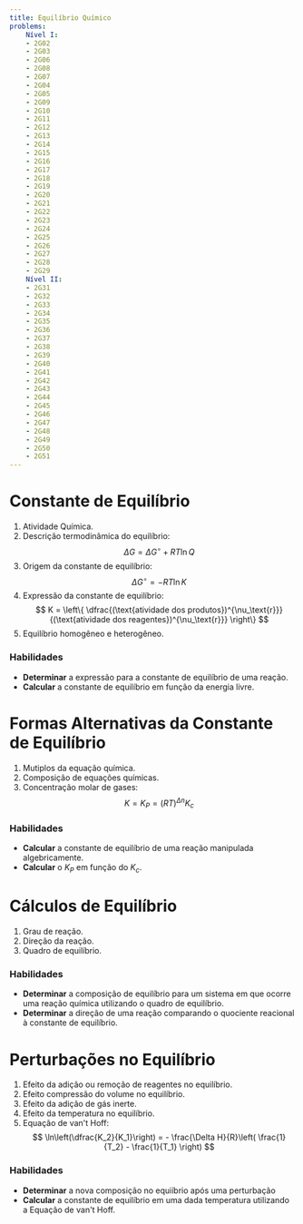 ```yaml
---
title: Equilíbrio Químico
problems:
    Nível I:
    - 2G02
    - 2G03
    - 2G06
    - 2G08
    - 2G07
    - 2G04
    - 2G05
    - 2G09
    - 2G10
    - 2G11
    - 2G12
    - 2G13
    - 2G14
    - 2G15
    - 2G16
    - 2G17
    - 2G18
    - 2G19
    - 2G20
    - 2G21
    - 2G22
    - 2G23
    - 2G24
    - 2G25
    - 2G26
    - 2G27
    - 2G28
    - 2G29
    Nível II:
    - 2G31
    - 2G32
    - 2G33
    - 2G34
    - 2G35
    - 2G36
    - 2G37
    - 2G38
    - 2G39
    - 2G40
    - 2G41
    - 2G42
    - 2G43
    - 2G44
    - 2G45
    - 2G46
    - 2G47
    - 2G48
    - 2G49
    - 2G50
    - 2G51
---
```


# Constante de Equilíbrio

1. Atividade Química.
2. Descrição termodinâmica do equilíbrio:
   $$
   \Delta G = \Delta G^\circ + RT \ln Q
   $$
3. Origem da constante de equilíbrio:
   $$
   \Delta G^\circ = - RT \ln K
   $$
4. Expressão da constante de equilíbrio:
   $$
   K = \left\{ \dfrac{(\text{atividade dos produtos})^{\nu_\text{r}}}{(\text{atividade dos reagentes})^{\nu_\text{r}}} \right\}
   $$
5. Equilíbrio homogêneo e heterogêneo.

### Habilidades

- **Determinar** a expressão para a constante de equilíbrio de uma reação.
- **Calcular** a constante de equilíbrio em função da energia livre. 

# Formas Alternativas da Constante de Equilíbrio

1. Mutiplos da equação química.
2. Composição de equações químicas.
3. Concentração molar de gases:
   $$
   K = K_P = (RT)^{\Delta n} K_c
   $$

### Habilidades

- **Calcular** a constante de equilíbrio de uma reação manipulada algebricamente.
- **Calcular** o $K_P$ em função do $K_c$. 

# Cálculos de Equilíbrio

1. Grau de reação.
2. Direção da reação.
3. Quadro de equilíbrio.

### Habilidades

- **Determinar** a composição de equilíbrio para um sistema em que ocorre uma reação química utilizando o quadro de equilíbrio.
- **Determinar** a direção de uma reação comparando o quociente reacional à constante de equilíbrio.

# Perturbações no Equilíbrio

1. Efeito da adição ou remoção de reagentes no equilíbrio.
2. Efeito compressão do volume no equilíbrio.
3. Efeito da adição de gás inerte.
4. Efeito da temperatura no equilíbrio.
5. Equação de van't Hoff:
   $$
   \ln\left(\dfrac{K_2}{K_1}\right) = - \frac{\Delta H}{R}\left( \frac{1}{T_2} - \frac{1}{T_1} \right)
   $$

### Habilidades

- **Determinar** a nova composição no equiíbrio após uma perturbação
- **Calcular** a constante de equilíbrio em uma dada temperatura utilizando a Equação de van't Hoff.

